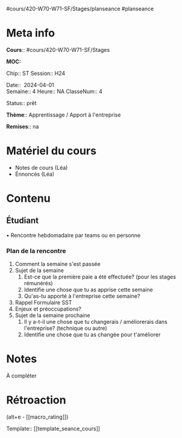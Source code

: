 #cours/420-W70-W71-SF/Stages/planseance #planseance
# Meta info

**Cours**:: #cours/420-W70-W71-SF/Stages 

**MOC:** 

Chip::  <span class="chip cours-3">ST</span> 
Session:: H24

Date::  2024-04-01  
Semaine:: 4
Heure:: <span class="chip na">NA</span>
ClasseNum:: 4

Status:: <span class="chip ready">prêt</span> 

**Thème**:: Apprentissage / Apport à l'entreprise

**Remises**:: <span class="chip na">na</span>

# Matériel du cours
* Notes de cours (Léa)
* Énnoncés (Léa)
# Contenu
## Étudiant
• Rencontre hebdomadaire par teams ou en personne
### Plan de la rencontre
1. Comment la semaine s'est passée
2. Sujet de la semaine
	1. Est-ce que la première paie a été effectuée? (pour les stages rémunérés)
	2. Identifie une chose que tu as apprise cette semaine
	3. Qu'as-tu apporté à l'entreprise cette semaine?
2. Rappel Formulaire SST
3. Enjeux et préoccupations?
4. Sujet de la semaine prochaine
	1. Il y a-t-il une chose que tu changerais / améliorerais dans l'entreprise? (technique ou autre)
	2. Identifie une chose que tu as changée pour t'améliorer
# Notes
À compléter

# Rétroaction
(alt+e - [[macro_rating]])

Template:: [[template_seance_cours]]